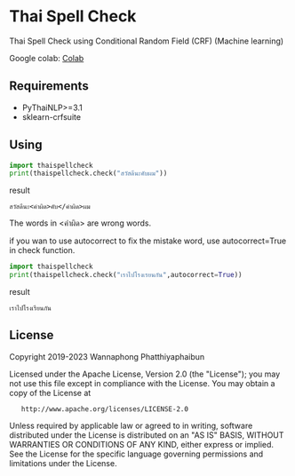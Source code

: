 # Thai Spell Check
Thai Spell Check using Conditional Random Field (CRF) (Machine learning)

Google colab: [Colab](https://colab.research.google.com/github/PyThaiNLP/spelling-check/blob/master/notebooks/thaispellcheck.ipynb)


## Requirements

- PyThaiNLP>=3.1
- sklearn-crfsuite

## Using

```python
import thaispellcheck
print(thaispellcheck.check("สวัสดีนะคับผม"))
```
result 

```
สวัสดีนะ<คำผิด>คับ</คำผิด>ผม
```

The words in <คำผิด> are wrong words.

if you wan to use autocorrect to fix the mistake word, use autocorrect=True in check function.
```python
import thaispellcheck
print(thaispellcheck.check("เราไปโรงเรยนกัน",autocorrect=True))
```
result

```
เราไปโรงเรียนกัน
```

## License

   Copyright 2019-2023 Wannaphong Phatthiyaphaibun

   Licensed under the Apache License, Version 2.0 (the "License");
   you may not use this file except in compliance with the License.
   You may obtain a copy of the License at

       http://www.apache.org/licenses/LICENSE-2.0

   Unless required by applicable law or agreed to in writing, software
   distributed under the License is distributed on an "AS IS" BASIS,
   WITHOUT WARRANTIES OR CONDITIONS OF ANY KIND, either express or implied.
   See the License for the specific language governing permissions and
limitations under the License.

